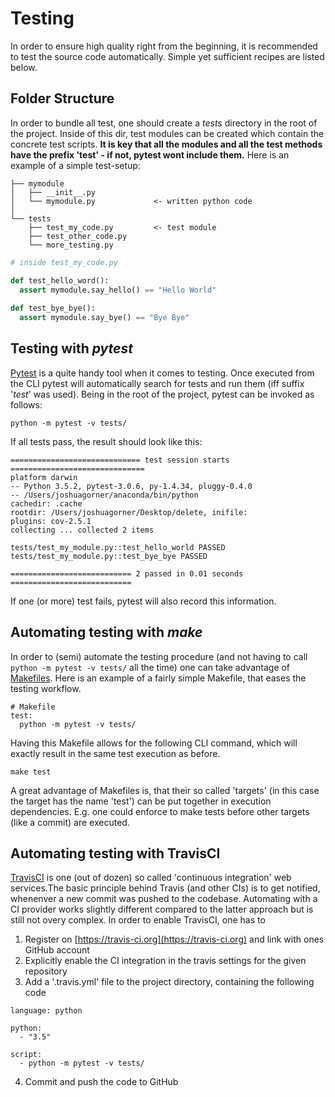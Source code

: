 # Testing
In order to ensure high quality right from the beginning, 
it is recommended to test the source code automatically.
Simple yet sufficient recipes are listed below.

## Folder Structure
In order to bundle all test, one should create a *tests* directory in the root
of the project. Inside of this dir, test modules can be created which contain
the concrete test scripts. **It is key that all the modules and all the test
methods have the prefix 'test' - if not, pytest wont include them.**
Here is an example of a simple test-setup:


    ├── mymodule                   
    │   ├── __init__.py 
    │   └── mymodule.py             <- written python code
    │
    └── tests                       
        ├── test_my_code.py         <- test module
        ├── test_other_code.py
        └── more_testing.py
        
```python
# inside test_my_code.py

def test_hello_word():
  assert mymodule.say_hello() == "Hello World"
  
def test_bye_bye():
  assert mymodule.say_bye() == "Bye Bye"
```     

## Testing with *pytest*
[Pytest](https://docs.pytest.org/en/latest/) is a quite handy tool when it comes 
to testing. Once executed from the CLI pytest will automatically search 
for tests and run them (iff suffix '*test*' was used). Being in the root of the 
project, pytest can be invoked as follows:
```
python -m pytest -v tests/
```
If all tests pass, the result should look like this:
```
============================= test session starts ==============================
platform darwin 
-- Python 3.5.2, pytest-3.0.6, py-1.4.34, pluggy-0.4.0 
-- /Users/joshuagorner/anaconda/bin/python
cachedir: .cache
rootdir: /Users/joshuagorner/Desktop/delete, inifile: 
plugins: cov-2.5.1
collecting ... collected 2 items

tests/test_my_module.py::test_hello_world PASSED
tests/test_my_module.py::test_bye_bye PASSED

=========================== 2 passed in 0.01 seconds ===========================
```
If one (or more) test fails, pytest will also record this information.

## Automating testing with *make*
In order to (semi) automate the testing procedure (and not having to call 
`python -m pytest -v tests/` all the time) one can take advantage of
[Makefiles](https://www.gnu.org/software/make/manual/make.html). 
Here is an example of a fairly simple Makefile, that eases the 
testing workflow.
```
# Makefile
test:
  python -m pytest -v tests/
```
Having this Makefile allows for the following CLI command, which will exactly result
in the same test execution as before.
```
make test
```
A great advantage of Makefiles is, that their so called 'targets' (in this case the 
target has the name 'test') can be put together in execution dependencies. E.g. one
could enforce to make tests before other targets (like a commit) are executed.

## Automating testing with TravisCI
[TravisCI](https://travis-ci.org) is one (out of dozen) so called 
'continuous integration' web services.The basic principle behind Travis 
(and other CIs) is to get notified, whenenver a new commit was pushed to the codebase. 
Automating with a CI provider works slightly different compared to the 
latter approach but is still not overy complex. In order to enable TravisCI, one has to
1. Register on [https://travis-ci.org](https://travis-ci.org) 
and link with ones GitHub account
2. Explicitly enable the CI integration in the travis settings for the given repository
3. Add a '.travis.yml' file to the project directory, containing the following code
```
language: python

python:
  - "3.5"

script:
  - python -m pytest -v tests/
```
4. Commit and push the code to GitHub

